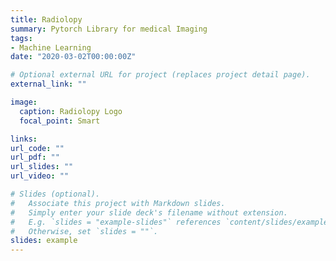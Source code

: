 ```yaml
---
title: Radiolopy
summary: Pytorch Library for medical Imaging
tags:
- Machine Learning
date: "2020-03-02T00:00:00Z"

# Optional external URL for project (replaces project detail page).
external_link: ""

image:
  caption: Radiolopy Logo
  focal_point: Smart

links:
url_code: ""
url_pdf: ""
url_slides: ""
url_video: ""

# Slides (optional).
#   Associate this project with Markdown slides.
#   Simply enter your slide deck's filename without extension.
#   E.g. `slides = "example-slides"` references `content/slides/example-slides.md`.
#   Otherwise, set `slides = ""`.
slides: example
---
```

